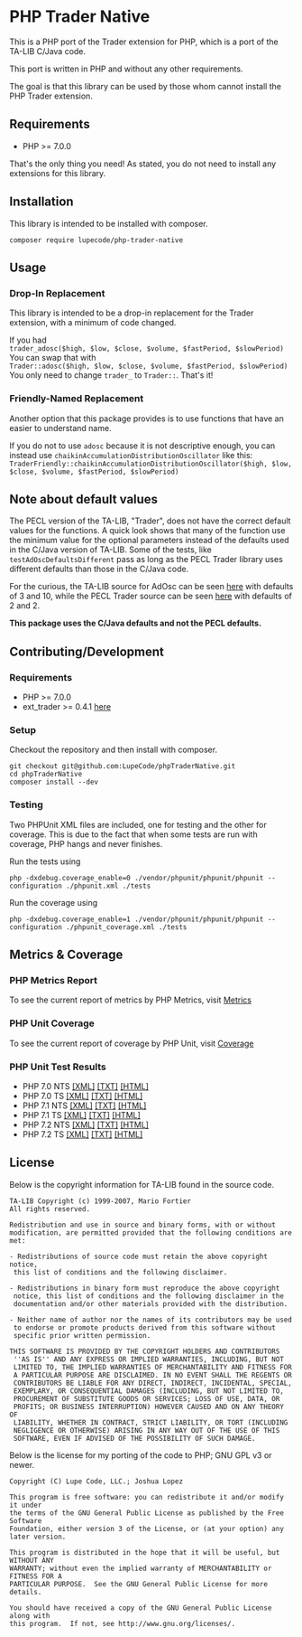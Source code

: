 # PHP Trader Native

This is a PHP port of the Trader extension for PHP, which is a port of the TA-LIB C/Java code.

This port is written in PHP and without any other requirements.

The goal is that this library can be used by those whom cannot install the PHP Trader extension.

## Requirements

* PHP >= 7.0.0

That's the only thing you need!  As stated, you do not need to install any extensions for this library.

## Installation

This library is intended to be installed with composer.

~~~
composer require lupecode/php-trader-native
~~~

## Usage
### Drop-In Replacement

This library is intended to be a drop-in replacement for the Trader extension, with a minimum of code changed.

If you had    
`trader_adosc($high, $low, $close, $volume, $fastPeriod, $slowPeriod)`    
You can swap that with    
`Trader::adosc($high, $low, $close, $volume, $fastPeriod, $slowPeriod)`    
You only need to change `trader_` to `Trader::`.  That's it!

### Friendly-Named Replacement

Another option that this package provides is to use functions that have an easier to understand name.

If you do not to use `adosc` because it is not descriptive enough, you can instead use `chaikinAccumulationDistributionOscillator` like this:    
`TraderFriendly::chaikinAccumulationDistributionOscillator($high, $low, $close, $volume, $fastPeriod, $slowPeriod)`

## Note about default values
The PECL version of the TA-LIB, "Trader", does not have the correct default values for the functions.
A quick look shows that many of the function use the minimum value for the optional parameters instead of the defaults used in the C/Java version of TA-LIB.
Some of the tests, like `testAdOscDefaultsDifferent` pass as long as the PECL Trader library uses different defaults than those in the C/Java code.

For the curious, the TA-LIB source for AdOsc can be seen [here](https://svn.php.net/viewvc/pecl/trader/trunk/ta-lib/src/ta_func/ta_ADOSC.c?revision=325828&view=markup) with defaults of 3 and 10,
while the PECL Trader source can be seen [here](https://svn.php.net/viewvc/pecl/trader/trunk/functions/trader_adosc.c?revision=344243&view=markup) with defaults of 2 and 2.

**This package uses the C/Java defaults and not the PECL defaults.**

## Contributing/Development
### Requirements

* PHP >= 7.0.0
* ext_trader >= 0.4.1 [here](https://pecl.php.net/package/trader)

### Setup

Checkout the repository and then install with composer.

~~~
git checkout git@github.com:LupeCode/phpTraderNative.git
cd phpTraderNative
composer install --dev
~~~

### Testing

Two PHPUnit XML files are included, one for testing and the other for coverage.  This is due to the fact that when some tests are run with coverage, PHP hangs and never finishes.

Run the tests using
~~~
php -dxdebug.coverage_enable=0 ./vendor/phpunit/phpunit/phpunit --configuration ./phpunit.xml ./tests
~~~

Run the coverage using
~~~
php -dxdebug.coverage_enable=1 ./vendor/phpunit/phpunit/phpunit --configuration ./phpunit_coverage.xml ./tests
~~~

## Metrics & Coverage
### PHP Metrics Report
To see the current report of metrics by PHP Metrics, visit [Metrics](https://projects.lupecode.com/phpTraderNative/metrics/)
### PHP Unit Coverage
To see the current report of coverage by PHP Unit, visit [Coverage](https://projects.lupecode.com/phpTraderNative/logs/report/)
### PHP Unit Test Results
 * PHP 7.0 NTS [[XML]](https://projects.lupecode.com/phpTraderNative/logs/logfile-7.0NTS.xml) [[TXT]](https://projects.lupecode.com/phpTraderNative/logs/testdox-7.0NTS.txt) [[HTML]](https://projects.lupecode.com/phpTraderNative/logs/testdox-7.0NTS.html)
 * PHP 7.0 TS [[XML]](https://projects.lupecode.com/phpTraderNative/logs/logfile-7.0TS.xml) [[TXT]](https://projects.lupecode.com/phpTraderNative/logs/testdox-7.0TS.txt) [[HTML]](https://projects.lupecode.com/phpTraderNative/logs/testdox-7.0TS.html)
 * PHP 7.1 NTS [[XML]](https://projects.lupecode.com/phpTraderNative/logs/logfile-7.1NTS.xml) [[TXT]](https://projects.lupecode.com/phpTraderNative/logs/testdox-7.1NTS.txt) [[HTML]](https://projects.lupecode.com/phpTraderNative/logs/testdox-7.1NTS.html)
 * PHP 7.1 TS [[XML]](https://projects.lupecode.com/phpTraderNative/logs/logfile-7.1TS.xml) [[TXT]](https://projects.lupecode.com/phpTraderNative/logs/testdox-7.1TS.txt) [[HTML]](https://projects.lupecode.com/phpTraderNative/logs/testdox-7.1TS.html)
 * PHP 7.2 NTS [[XML]](https://projects.lupecode.com/phpTraderNative/logs/logfile-7.2NTS.xml) [[TXT]](https://projects.lupecode.com/phpTraderNative/logs/testdox-7.2NTS.txt) [[HTML]](https://projects.lupecode.com/phpTraderNative/logs/testdox-7.2TS.html)
 * PHP 7.2 TS [[XML]](https://projects.lupecode.com/phpTraderNative/logs/logfile-7.2TS.xml) [[TXT]](https://projects.lupecode.com/phpTraderNative/logs/testdox-7.2TS.txt) [[HTML]](https://projects.lupecode.com/phpTraderNative/logs/testdox-7.2TS.html)

## License

Below is the copyright information for TA-LIB found in the source code.

~~~
TA-LIB Copyright (c) 1999-2007, Mario Fortier
All rights reserved.

Redistribution and use in source and binary forms, with or without 
modification, are permitted provided that the following conditions are met:

- Redistributions of source code must retain the above copyright notice,
 this list of conditions and the following disclaimer.

- Redistributions in binary form must reproduce the above copyright 
 notice, this list of conditions and the following disclaimer in the 
 documentation and/or other materials provided with the distribution.

- Neither name of author nor the names of its contributors may be used
 to endorse or promote products derived from this software without
 specific prior written permission.

THIS SOFTWARE IS PROVIDED BY THE COPYRIGHT HOLDERS AND CONTRIBUTORS
 ''AS IS'' AND ANY EXPRESS OR IMPLIED WARRANTIES, INCLUDING, BUT NOT
 LIMITED TO, THE IMPLIED WARRANTIES OF MERCHANTABILITY AND FITNESS FOR
 A PARTICULAR PURPOSE ARE DISCLAIMED. IN NO EVENT SHALL THE REGENTS OR
 CONTRIBUTORS BE LIABLE FOR ANY DIRECT, INDIRECT, INCIDENTAL, SPECIAL,
 EXEMPLARY, OR CONSEQUENTIAL DAMAGES (INCLUDING, BUT NOT LIMITED TO,
 PROCUREMENT OF SUBSTITUTE GOODS OR SERVICES; LOSS OF USE, DATA, OR
 PROFITS; OR BUSINESS INTERRUPTION) HOWEVER CAUSED AND ON ANY THEORY OF
 LIABILITY, WHETHER IN CONTRACT, STRICT LIABILITY, OR TORT (INCLUDING
 NEGLIGENCE OR OTHERWISE) ARISING IN ANY WAY OUT OF THE USE OF THIS
 SOFTWARE, EVEN IF ADVISED OF THE POSSIBILITY OF SUCH DAMAGE.
~~~
Below is the license for my porting of the code to PHP; GNU GPL v3 or newer.
~~~
Copyright (C) Lupe Code, LLC.; Joshua Lopez

This program is free software: you can redistribute it and/or modify it under
the terms of the GNU General Public License as published by the Free Software
Foundation, either version 3 of the License, or (at your option) any later version.

This program is distributed in the hope that it will be useful, but WITHOUT ANY
WARRANTY; without even the implied warranty of MERCHANTABILITY or FITNESS FOR A
PARTICULAR PURPOSE.  See the GNU General Public License for more details.

You should have received a copy of the GNU General Public License along with
this program.  If not, see http://www.gnu.org/licenses/.
~~~
